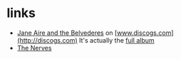 # links

- [Jane Aire and the Belvederes](https://www.discogs.com/Jane-Aire-And-The-Belvederes-Jane-Aire-And-The-Belvederes/master/335222) on [www.discogs.com](http://discogs.com) It's actually the [full album](https://www.discogs.com/Jane-Aire-And-The-Belvederes-Jane-Aire-And-The-Belvederes/master/335222)
- [The Nerves](https://www.discogs.com/The-Nerves-The-Nerves/master/463417)
